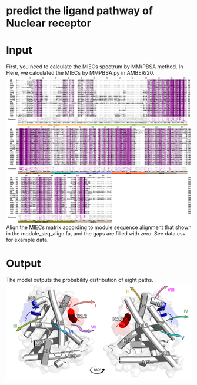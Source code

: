 # predict the ligand pathway of Nuclear receptor

# Input
First, you need  to calculate the MIECs spectrum by MM/PBSA method. In Here, we calculated the MIECs by MMPBSA.py in AMBER/20.
![Image](https://github.com/SutongXiang/MIEC_ResMLP/blob/main/align.png)
Align the MIECs matrix according to module sequence alignment that shown in the module_seq_align.fa, and the gaps are filled with zero. See data.csv for example data.

# Output
The model outputs the probability distribution of eight paths.
![Image](https://github.com/SutongXiang/MIEC_ResMLP/blob/main/pathway1.png)
